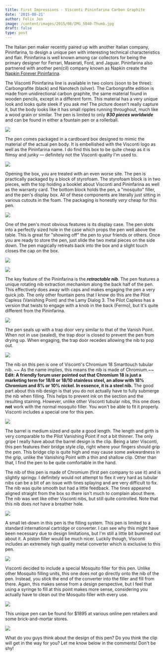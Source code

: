 ```yaml
---
title: First Impressions - Visconti Pininfarina Carbon Graphite
date: '2015-08-21'
author: Felix Jen
image: /content/images/2015/08/IMG_5040-Thumb.jpg
draft: false
type: post
---
```

The Italian pen maker recently paired up with another Italian company, Pininfarina, to design a unique pen with interesting technical characteristics and flair. Pininfarina is well known among car collectors for being the primary designer for Ferrari, Maserati, Ford, and Jaguar. Pininfarina also partnered with another pen(cil) company known as Napkin create the [Napkin Forever Pininfarina](/napkin-pininfarina-pencil-review/).

The Visconti Pininfarina line is available in two colors (soon to be three): Carbongrafite (black) and Nanotech (silver). The Carbongrafite edition is made from unidirectional carbon graphite, the same material found in wooden pencils, except in a different form. This material has a very unique look and looks quite sleek if you ask me! The picture doesn't really capture it, but the body looks like it has small ripples running throughout, much like a wood grain or similar. The pen is limited to only ***930 pieces worldwide*** and can be found in either a fountain pen or a rollerball.

![](/content/images/2015/08/IMG_5040.jpg)

The pen comes packaged in a cardboard box designed to mimic the material of the actual pen body. It is embellished with the Visconti logo as well as the Pininfarina name. I do find this box to be quite cheap as it is flimsy and junky — definitely not the Visconti quality I'm used to.

![](/content/images/2015/08/IMG_5027.jpg)

Opening the box, you are treated with an even worse site. The pen is practically packaged by a block of styrofoam. The styrofoam block is in two pieces, with the top holding a booklet about Visconti and Pininfarina as well as the warranty card. The bottom block holds the pen, a "mosquito" filler, and the pen's display box. All of these components are literally just sitting in various cutouts in the foam. The packaging is honestly *very* cheap for this pen.

![](/content/images/2015/08/IMG_5028.jpg)

One of the pen's most obvious features is its display case. The pen slots into a perfectly sized hole in the case which props the pen well above the table. This is great for "showing off" the pen to your friends or others. Once you are ready to store the pen, just slide the two metal pieces on the side down. The pen magically retreats back into the box and a slight touch closes the cap on the box.

![](/content/images/2015/08/IMG_5031.jpg)

![](/content/images/2015/08/IMG_5032.jpg)

The key feature of the Pininfarina is the ***retractable nib***. The pen features a unique rotating nib extraction mechanism along the back half of the pen. This effectively does away with caps and makes engaging the pen a very quick job. The only other fountain pens that I know do this are the Pilot Capless (Vanishing Point) and the Lamy Dialog 3. The Pilot Capless has a version that twists to engage with a knob in the back (Fermo), but it's quite different from the Pininfarina.

![](/content/images/2015/08/IMG_5034.jpg)

The pen seals up with a trap door very similar to that of the Vanish Point. When not in use (sealed), the trap door is closed to prevent the pen from drying up. When engaging, the trap door recedes allowing the nib to pop out.

![](/content/images/2015/08/IMG_5042.jpg)

The nib on this pen is one of Visconti's Chromium 18 Smarttouch tubular nib. ~~ As the name implies, this means the nib is made of Chromium.~~  **Edit: A friendly forum user pointed out that Chromium 18 is just a marketing term for 18/8 or 18/10 stainless steel, an allow with 18% Chromium and 8% or 10% nickel. In essence, it is a steel nib.** The good part about this nib design is that you do not actually have to fully submerge the nib when filling. This helps to prevent ink on the section and the resulting staining. However, unlike other Visconti tubular nibs, this one does **not** work with the normal mosquito filler. You won't be able to fit it properly. Visconti includes a special one for this pen.

![](/content/images/2015/08/IMG_5035.jpg)

The barrel is medium sized and quite a good length. The length and girth is very comparable to the Pilot Vanishing Point if not a bit thinner. The only gripe I really have about the barrel design is the clip. Being a later Visconti, this pen features their bridge style clip, right where your fingers should grip the pen. This bridge clip is quite high and may cause some awkwardness in the grip, unlike the Vanishing Point with a thin and shallow clip. Other than that, I find the pen to be quite comfortable in the hand.

The nib of this pen is made of Chromium (first pen company to use it) and is slightly springy. I definitely would not attempt to flex it very hard as tubular nibs can be a bit of an issue with tines splaying and are very difficult to fix. The nib was quite smooth but had a little feedback. The tines appeared aligned straight from the box so there isn't much to complain about there. The nib was wet like other Visconti nibs, but still quite controlled. Note that this nib does *not* have a breather hole.

![](/content/images/2015/08/IMG_5036.jpg)

A small let-down in this pen is the filling system. This pen is limited to a standard international cartridge or converter. I can see why this might have been necessary due to design limitations, but I'm still a little bit bummed out about it. A piston filler would be much nicer. Luckily though, Visconti includes an extremely high quality metal converter which is exclusive to this pen.

![](/content/images/2015/08/IMG_5046.jpg)

Visconti decided to include a special Mosquito filler for this pen. Unlike other Mosquito filling units, this one does not go directly onto the nib of the pen. Instead, you stick the end of the converter into the filler and fill from there. Again, this makes sense from a design perspective, but I feel that using a syringe to fill at this point makes more sense, considering you actually have to clean out the Mosquito filler with every use.

![](/content/images/2015/08/IMG_5047.jpg)

This unique pen can be found for $1895 at various online pen retailers and some brick-and-mortar stores. 

![](/content/images/2015/08/IMG_5044.jpg)

What do you guys think about the design of this pen? Do you think the clip will get in the way for you? Let me know below in the comments! Don't be shy! 

